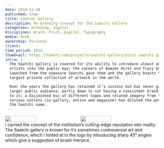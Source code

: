 ```yaml
---
date: 2014-11-30
published: true
title: Saatchi Gallery
description: Re-branding concept for the Saatchi Gallery
categories: branding, digital
disciplines: Brand, Print, Digital, Typography
media: Book
ownership: Personal
client: 
time_period: 2014
thumbnail: https://himatt.com/projects/saatchi-gallery/plist-saatchi-gallery.jpg
intro: |-
  The Saatchi gallery is revered for its ability to introduce almost unknown
  artists into the public eye; the careers of Damien Hirst and Tracy Emin were
  launched from the exposure Saatchi gave them and the gallery boasts the
  largest private collection of artwork in the world.

  Over the years the gallery has retained it’s success but has never gained a
  larger public audience, partly down to not having a consistent brand attached
  to it; a disjointed mix of different logos and related imagery from the
  various outlets (in-gallery, online and magazine) has diluted the potential of
  the Saatchi name.
---
```

<div style="display: flex; gap: 20px;">
    <img src="https://d33wubrfki0l68.cloudfront.net/392c9c156b6baa4b009ed35302fd1c4c02f30f7b/f103f/images/projects/saatchi-gallery/saatchi-logo.png" width="45%">
    <img src="https://d33wubrfki0l68.cloudfront.net/9e7a48623210c767a8714a46fda0981d1c37f23b/24a60/images/projects/saatchi-gallery/saatchi-magazine.jpg" width="45%">
</div>
I carried the concept of the institution’s cutting-edge reputation into reality. The Saatchi gallery is known for it’s sometimes controversial art and confidence, which I hinted at in the logo by introducing sharp 45° angles which give a suggestion of brash menace.